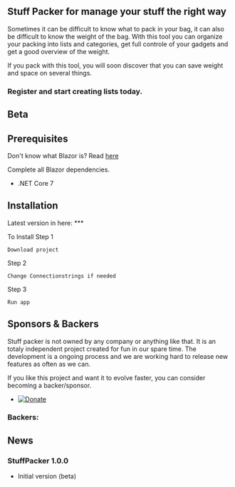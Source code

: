 ## Stuff Packer for manage your stuff the right way

Sometimes it can be difficult to know what to pack in your bag, it can also be difficult to know the weight of the bag.
With this tool you can organize your packing into lists and categories, get full controle of your gadgets and get a good overview of the weight.

If you pack with this tool, you will soon discover that you can save weight and space on several things.

### Register and start creating lists today.

## Beta


## Prerequisites

Don't know what Blazor is? Read [here](https://github.com/aspnet/Blazor)

Complete all Blazor dependencies.

- .NET Core 7

## Installation 

Latest version in here:  ***

To Install
Step 1

```
Download project
```
Step 2 
```
Change Connectionstrings if needed 
```
Step 3 
```
Run app
```

## Sponsors & Backers
Stuff packer is not owned by any company or anything like that.
It is an totaly independent project created for fun in our spare time.
The development is a ongoing process and we are working hard to release new features as often as we can.

If you like this project and want it to evolve faster, you can consider becoming a backer/sponsor.
- [![Donate](https://img.shields.io/badge/Donate-PayPal-green.svg)](https://www.paypal.com/cgi-bin/webscr?cmd=_s-xclick&hosted_button_id=JYFE8G5THVXRY&source=url)

### Backers:

## News

### StuffPacker 1.0.0
- Initial version (beta)
